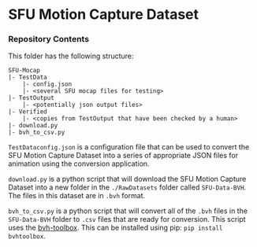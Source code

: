 # SFU Motion Capture Dataset

### Repository Contents
This folder has the following structure:
````
SFU-Mocap
|- TestData
    |- config.json
    |- <several SFU mocap files for testing>
|- TestOutput
    |- <potentially json output files>
|- Verified
    |- <copies from TestOutput that have been checked by a human>
|- download.py
|- bvh_to_csv.py
````
`TestDataconfig.json` is a configuration file that can be used to convert the SFU Motion Capture Dataset into a series of 
appropriate JSON files for animation using the conversion application.

`download.py` is a python script that will download the SFU Motion Capture Dataset into a new folder in the `./RawDatasets` 
folder called `SFU-Data-BVH`. The files in this dataset are in `.bvh` format.

`bvh_to_csv.py` is a python script that will convert all of the `.bvh` files in the `SFU-Data-BVH` folder to `.csv` 
files that are ready for conversion. This script uses the [bvh-toolbox](https://github.com/OlafHaag/bvh-toolbox). 
This can be installed using pip: `pip install bvhtoolbox`.